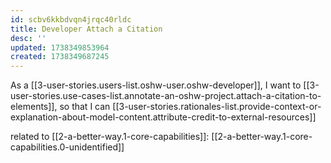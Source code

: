 ```yaml
---
id: scbv6kkbdvqn4jrqc40rldc
title: Developer Attach a Citation
desc: ''
updated: 1738349853964
created: 1738349687245
---
```


As a [[3-user-stories.users-list.oshw-user.oshw-developer]],
I want to [[3-user-stories.use-cases-list.annotate-an-oshw-project.attach-a-citation-to-elements]],
so that I can [[3-user-stories.rationales-list.provide-context-or-explanation-about-model-content.attribute-credit-to-external-resources]]

related to [[2-a-better-way.1-core-capabilities]]: [[2-a-better-way.1-core-capabilities.0-unidentified]]
